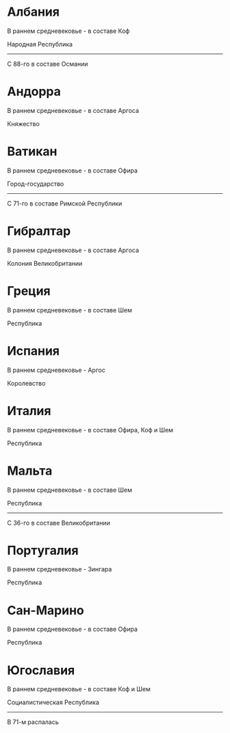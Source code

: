 # Албания

В раннем средневековье - в составе Коф

Народная Республика

----

С 88-го в составе Османии

# Андорра

В раннем средневековье - в составе Аргоса

Княжество

# Ватикан

В раннем средневековье - в составе Офира

Город-государство

----

С 71-го в составе Римской Республики

# Гибралтар

В раннем средневековье - в составе Аргоса

Колония Великобритании

# Греция

В раннем средневековье - в составе Шем

Республика

# Испания

В раннем средневековье - Аргос

Королевство

# Италия

В раннем средневековье - в составе Офира, Коф и Шем

Республика

# Мальта

В раннем средневековье - в составе Шем

Республика

----

С 36-го в составе Великобритании

# Португалия

В раннем средневековье - Зингара

Республика

# Сан-Марино

В раннем средневековье - в составе Офира

Республика

# Югославия

В раннем средневековье - в составе Коф и Шем

Социалистическая Республика

----

В 71-м распалась
